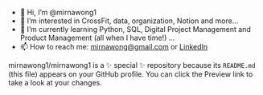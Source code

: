 - 👋 Hi, I’m @mirnawong1
- 👀 I’m interested in CrossFit, data, organization, Notion and more...
- 🌱 I’m currently learning Python, SQL, Digital Project Management and Product Management (all when I have time!) ...
- 📫 How to reach me: mirnawong@gmail.com or [LinkedIn](https://www.linkedin.com/in/mirnawong/)


mirnawong1/mirnawong1 is a ✨ special ✨ repository because its `README.md` (this file) appears on your GitHub profile.
You can click the Preview link to take a look at your changes.
